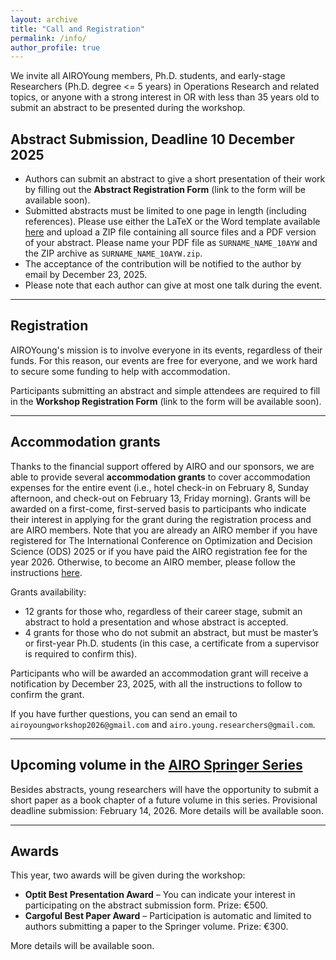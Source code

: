 ```yaml
---
layout: archive
title: "Call and Registration"
permalink: /info/
author_profile: true
---
```


We invite all AIROYoung members, Ph.D. students, and early-stage Researchers (Ph.D. degree <= 5 years) in Operations Research and related topics, or anyone with a strong interest in OR with less than 35 years old to submit an abstract to be presented during the workshop.

## Abstract Submission, Deadline 10 December 2025

- Authors can submit an abstract to give a short presentation of their work by filling out the **Abstract Registration Form** (link to the form will be available soon).
- Submitted abstracts must be limited to one page in length (including references). Please use either the LaTeX or the Word template available [here](https://drive.google.com/file/d/1CvrwMNoGrqzNArSUvv-OT2wt7OgIZw5a/view?usp=share_link) and upload a ZIP file containing all source files and a PDF version of your abstract. Please name your PDF file as `SURNAME_NAME_10AYW` and the ZIP archive as `SURNAME_NAME_10AYW.zip`.
- The acceptance of the contribution will be notified to the author by email by December 23, 2025.
- Please note that each author can give at most one talk during the event.

---

## Registration

AIROYoung's mission is to involve everyone in its events, regardless of their funds. For this reason, our events are free for everyone, and we work hard to secure some funding to help with accommodation.

Participants submitting an abstract and simple attendees are required to fill in the **Workshop Registration Form** (link to the form will be available soon).

---

## Accommodation grants

Thanks to the financial support offered by AIRO and our sponsors, we are able to provide several **accommodation grants** to cover accommodation expenses for the entire event (i.e., hotel check-in on February 8, Sunday afternoon, and check-out on February 13, Friday morning). Grants will be awarded on a first-come, first-served basis to participants who indicate their interest in applying for the grant during the registration process and are AIRO members. Note that you are already an AIRO member if you have registered for The International Conference on Optimization and Decision Science (ODS) 2025 or if you have paid the AIRO registration fee for the year 2026. Otherwise, to become an AIRO member, please follow the instructions [here](https://www.airo.org/en/become-an-airo-member/).

Grants availability:

- 12 grants for those who, regardless of their career stage, submit an abstract to hold a presentation and whose abstract is accepted.
- 4 grants for those who do not submit an abstract, but must be master’s or first-year Ph.D. students (in this case, a certificate from a supervisor is required to confirm this).

Participants who will be awarded an accommodation grant will receive a notification by December 23, 2025, with all the instructions to follow to confirm the grant.

If you have further questions, you can send an email to `airoyoungworkshop2026@gmail.com` and `airo.young.researchers@gmail.com`.

---

## Upcoming volume in the [AIRO Springer Series](https://link.springer.com/series/15947)

Besides abstracts, young researchers will have the opportunity to submit a short paper as a book chapter of a future volume in this series. Provisional deadline submission: February 14, 2026. More details will be available soon.

---

## Awards

This year, two awards will be given during the workshop:

- **Optit Best Presentation Award** – You can indicate your interest in participating on the abstract submission form. Prize: €500.
- **Cargoful Best Paper Award** – Participation is automatic and limited to authors submitting a paper to the Springer volume. Prize: €300.

More details will be available soon.
